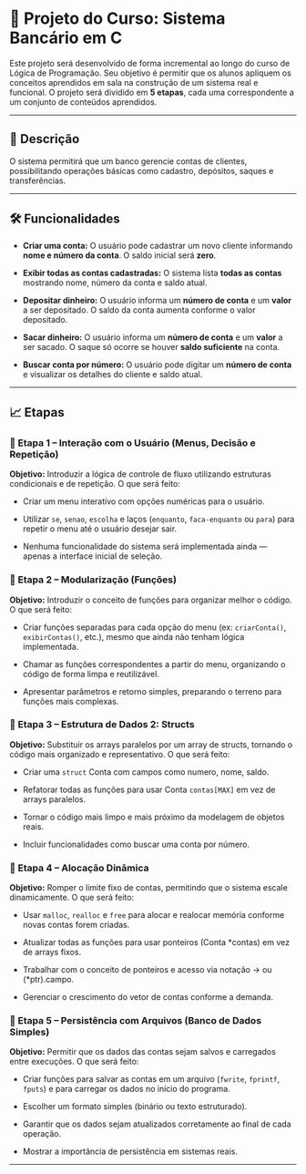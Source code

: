 # 🏦 Projeto do Curso: Sistema Bancário em C

Este projeto será desenvolvido de forma incremental ao longo do curso de Lógica de Programação. Seu objetivo é permitir que os alunos apliquem os conceitos aprendidos em sala na construção de um sistema real e funcional. O projeto será dividido em **5 etapas**, cada uma correspondente a um conjunto de conteúdos aprendidos.

---

## 📌 Descrição
O sistema permitirá que um banco gerencie contas de clientes, possibilitando operações básicas como cadastro, depósitos, saques e transferências.

---

## 🛠️ Funcionalidades

- **Criar uma conta:** O usuário pode cadastrar um novo cliente informando **nome e número da conta**. O saldo inicial será **zero**.

* **Exibir todas as contas cadastradas:** O sistema lista **todas as contas** mostrando nome, número da conta e saldo atual.

- **Depositar dinheiro:** O usuário informa um **número de conta** e um **valor** a ser depositado. O saldo da conta aumenta conforme o valor depositado.

* **Sacar dinheiro:** O usuário informa um **número de conta** e um **valor** a ser sacado. O saque só ocorre se houver **saldo suficiente** na conta.

- **Buscar conta por número:** O usuário pode digitar um **número de conta** e visualizar os detalhes do cliente e saldo atual.

---

## 📈 Etapas

### 🔹 Etapa 1 – Interação com o Usuário (Menus, Decisão e Repetição)
**Objetivo:** Introduzir a lógica de controle de fluxo utilizando estruturas condicionais e de repetição. O que será feito:

- Criar um menu interativo com opções numéricas para o usuário.
* Utilizar `se`, `senao`, `escolha` e laços (`enquanto`, `faca-enquanto` ou `para`) para repetir o menu até o usuário desejar sair.
- Nenhuma funcionalidade do sistema será implementada ainda — apenas a interface inicial de seleção.

### 🔹 Etapa 2 – Modularização (Funções)
**Objetivo:** Introduzir o conceito de funções para organizar melhor o código. O que será feito:

- Criar funções separadas para cada opção do menu (ex: `criarConta()`, `exibirContas()`, etc.), mesmo que ainda não tenham lógica implementada.

* Chamar as funções correspondentes a partir do menu, organizando o código de forma limpa e reutilizável.

- Apresentar parâmetros e retorno simples, preparando o terreno para funções mais complexas.

### 🔹 Etapa 3 – Estrutura de Dados 2: Structs
**Objetivo:** Substituir os arrays paralelos por um array de structs, tornando o código mais organizado e representativo. O que será feito:

- Criar uma `struct` Conta com campos como numero, nome, saldo.

* Refatorar todas as funções para usar Conta `contas[MAX]` em vez de arrays paralelos.

- Tornar o código mais limpo e mais próximo da modelagem de objetos reais.

* Incluir funcionalidades como buscar uma conta por número.

### 🔹 Etapa 4 – Alocação Dinâmica
**Objetivo:** Romper o limite fixo de contas, permitindo que o sistema escale dinamicamente. O que será feito:

- Usar `malloc`, `realloc` e `free` para alocar e realocar memória conforme novas contas forem criadas.

* Atualizar todas as funções para usar ponteiros (Conta *contas) em vez de arrays fixos.

- Trabalhar com o conceito de ponteiros e acesso via notação -> ou (*ptr).campo.

* Gerenciar o crescimento do vetor de contas conforme a demanda.

### 🔹 Etapa 5 – Persistência com Arquivos (Banco de Dados Simples)
**Objetivo:** Permitir que os dados das contas sejam salvos e carregados entre execuções. O que será feito:

- Criar funções para salvar as contas em um arquivo (`fwrite`, `fprintf`, `fputs`) e para carregar os dados no início do programa.

* Escolher um formato simples (binário ou texto estruturado).

- Garantir que os dados sejam atualizados corretamente ao final de cada operação.

* Mostrar a importância de persistência em sistemas reais.

---